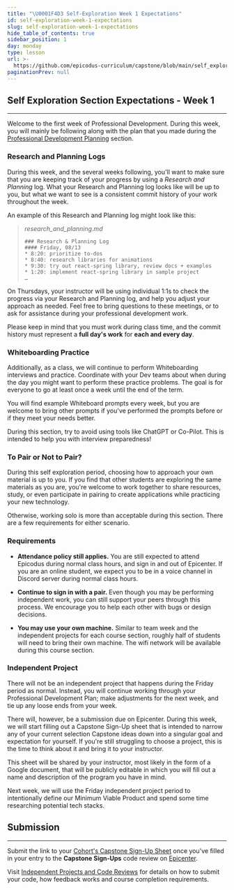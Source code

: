 ```yaml
---
title: "\U0001F4D3 Self-Exploration Week 1 Expectations"
id: self-exploration-week-1-expectations
slug: self-exploration-week-1-expectations
hide_table_of_contents: true
sidebar_position: 1
day: monday
type: lesson
url: >-
  https://github.com/epicodus-curriculum/capstone/blob/main/self_exploration_week_1.md
paginationPrev: null
---
```


## Self Exploration Section Expectations - Week 1
---
Welcome to the first week of Professional Development. During this week, you will mainly be following along with the plan that you made during the [Professional Development Planning](https://full-time.learnhowtoprogram.com/capstone/capstone-week-1/professional-development---planning) section.


### Research and Planning Logs


During this week, and the several weeks following, you'll want to make sure that you are keeping track of your progress by using a *Research and Planning* log. What your Research and Planning log looks like will be up to you, but what we want to see is a consistent commit history of your work throughout the week.


An example of this Research and Planning log might look like this:


>*research_and_planning.md*
>
>```
>### Research & Planning Log
>#### Friday, 08/13
>* 8:20: prioritize to-dos
>* 8:40: research libraries for animations
>* 9:30: try out react-spring library, review docs + examples
>* 1:20: implement react-spring library in sample project
>…
>```


On Thursdays, your instructor will be using individual 1:1s to check the progress via your Research and Planning log, and help you adjust your approach as needed. Feel free to bring questions to these meetings, or to ask for assistance during your professional development work.
 
Please keep in mind that you must work during class time, and the commit history must represent a **full day's work** for **each and every day**.


### Whiteboarding Practice


Additionally, as a class, we will continue to perform Whiteboarding interviews and practice. Coordinate with your Dev teams about when during the day you might want to perform these practice problems. The goal is for everyone to go at least once a week until the end of the term.


You will find example Whiteboard prompts every week, but you are welcome to bring other prompts if you've performed the prompts before or if they meet your needs better.


During this section, try to avoid using tools like ChatGPT or Co-Pilot. This is intended to help you with interview preparedness!


### To Pair or Not to Pair?


During this self exploration period, choosing how to approach your own material is up to you. If you find that other students are exploring the same materials as you are, you're welcome to work together to share resources, study, or even participate in pairing to create applications while practicing your new technology.


Otherwise, working solo is more than acceptable during this section. There are a few requirements for either scenario.


### Requirements


* **Attendance policy still applies.** You are still expected to attend Epicodus during normal class hours, and sign in and out of Epicenter. If you are an online student, we expect you to be in a voice channel in Discord server during normal class hours.


* **Continue to sign in with a pair.** Even though you may be performing independent work, you can still support your peers through this process. We encourage you to help each other with bugs or design decisions.


* **You may use your own machine.** Similar to team week and the independent projects for each course section, roughly half of  students will need to bring their own machine. The wifi network will be available during this course section.


### Independent Project


There will not be an independent project that happens during the Friday period as normal. Instead, you will continue working through your Professional Development Plan; make adjustments for the next week, and tie up any loose ends from your week.


There will, however, be a submission due on Epicenter. During this week, we will start filling out a Capstone Sign-Up sheet that is intended to narrow any of your current selection Capstone ideas down into a singular goal and expectation for yourself. If you're still struggling to choose a project, this is the time to think about it and bring it to your instructor.


This sheet will be shared by your instructor, most likely in the form of a Google document, that will be publicly editable in which you will fill out a name and description of the program you have in mind.


Next week, we will use the Friday independent project period to intentionally define our Minimum Viable Product and spend some time researching potential tech stacks.


## Submission
---


Submit the link to your [Cohort's Capstone Sign-Up Sheet](https://docs.google.com/spreadsheets/d/12bYJwwhD-w-DBocdE0Fg4hQy8zMvYuK5mr8C7dk8-TU/edit#gid=0) once you've filled in your entry to the **Capstone Sign-Ups**  code review on [Epicenter](https://epicenter.epicodus.com/).


Visit [Independent Projects and Code Reviews](/pre-work/getting-started-at-epicodus/independent-projects-and-code-reviews) for details on how to submit your code, how feedback works and course completion requirements.